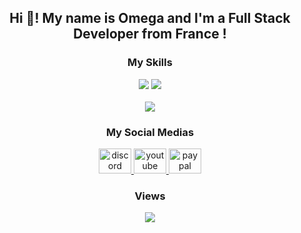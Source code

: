 <h2 align="center">Hi 👋! My name is Omega and I'm a Full Stack Developer from France !</h2>

###

<div align="center">
  <h3>My Skills</h3>
<img src="https://skillicons.dev/icons?i=html,css,js,php,cs,py,ts,bash,react,tailwind,vite,bootstrap,symfony,dotnet,nodejs,git,github,vscode,visualstudio,discord,obsidian,phpstorm,npm,apple,debian,kali,windows,mongodb,aws,mysql&theme=dark">
<img src="https://github.com/OmegazonCMoi/OmegazonCMoi/blob/output/github-contribution-grid-snake.svg>
  <h3>My Stats</h3>
 <img src="https://github-readme-streak-stats.herokuapp.com/?user=OmegazonCMoi&theme=dark&hide_border=false"> <br /> <br />
 <img src="https://github.com/OmegazonCMoi/OmegazonCMoi/blob/output/github-contribution-grid-snake.svg">
</div>

###

<div align="center">
  <h3>My Social Medias</h3>
  <a href="https://discordapp.com/users/1122447426570174555" target="_blank">
    <img src="https://raw.githubusercontent.com/maurodesouza/profile-readme-generator/master/src/assets/icons/social/discord/default.svg" width="52" height="40" alt="discord logo"  />
  </a>
  <a href="https://www.youtube.com/channel/UCPzzyi99_8D0uUcHXRwE5Lg" target="_blank">
    <img src="https://raw.githubusercontent.com/maurodesouza/profile-readme-generator/master/src/assets/icons/social/youtube/default.svg" width="52" height="40" alt="youtube logo"  />
  </a>
  <a href="https://paypal.me/FabianTreck?country.x=FR&locale.x=fr_FR" target="_blank">
    <img src="https://raw.githubusercontent.com/maurodesouza/profile-readme-generator/master/src/assets/icons/social/paypal/default.svg" width="52" height="40" alt="paypal logo"  />
  </a>
</div>

###

<div align="center">
  <h3>Views</h3>
  <img src="https://profile-counter.glitch.me/OmegazonCMoi/count.svg?"  />
</div>

###
